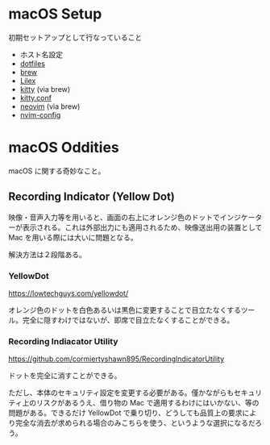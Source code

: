 # macOS Setup

初期セットアップとして行なっていること

- ホスト名設定
- [dotfiles](https://github.com/keijiro/dotfiles)
- [brew](https://brew.sh)
- [Lilex](https://github.com/mishamyrt/Lilex)
- [kitty](https://sw.kovidgoyal.net/kitty/) (via brew)
- [kitty.conf](https://gist.github.com/keijiro/a5d061397041c7bc754bae1e55bf2098)
- [neovim](https://neovim.io) (via brew)
- [nvim-config](https://github.com/keijiro/nvim-config)

# macOS Oddities

macOS に関する奇妙なこと。

## Recording Indicator (Yellow Dot)

映像・音声入力等を用いると、画面の右上にオレンジ色のドットでインジケーターが表示される。これは外部出力にも適用されるため、映像送出用の装置として Mac を用いる際には大いに問題となる。

解決方法は２段階ある。

### YellowDot

https://lowtechguys.com/yellowdot/

オレンジ色のドットを白色あるいは黒色に変更することで目立たなくするツール。完全に隠すわけではないが、即席で目立たなくすることができる。

### Recording Indiacator Utility

https://github.com/cormiertyshawn895/RecordingIndicatorUtility

ドットを完全に消すことができる。

ただし、本体のセキュリティ設定を変更する必要がある。僅かながらもセキュリティ上のリスクがあるうえ、借り物の Mac で適用するわけにはいかない、等の問題がある。できるだけ YellowDot で乗り切り、どうしても品質上の要求により完全な消去が求められる場合のみこちらを使う、というような選択になるだろう。
